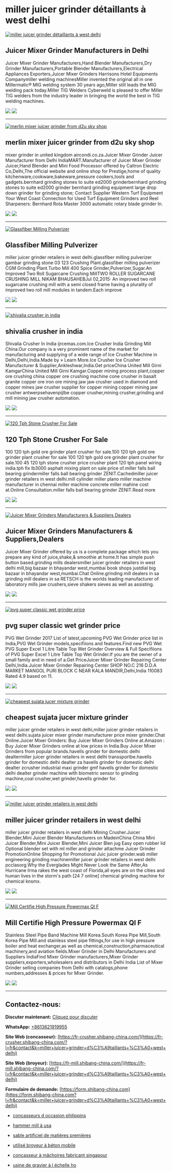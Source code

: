 # miller juicer grinder détaillants à west delhi

<a href="https://swt.shibang-china.com/?l=fr&img&k=miller+juicer+grinder+d%C3%A9taillants+%C3%A0+west+delhi" target="_blank">![miller juicer grinder détaillants à west delhi](http://static.shibang-china.com/all-800x300/526.jpg)</a>

## Juicer Mixer Grinder Manufacturers in Delhi
Juicer Mixer Grinder Manufacturers,Hand Blender Manufacturers,Dry Grinder Manufacturers,Portable Blender Manufacturers,Electrical Appliances Exporters,Juicer Mixer Grinders Harrisons Hotel Equipments Companymiller welding machinesMiller invented the original all in one Millermatic® MIG welding system 30 years ago,Miller still leads the MIG welding pack today.Miller TIG Welders Cyberweld is pleased to offer Miller TIG welders from the industry leader in bringing the world the best in TIG welding machines.


<a href="https://whatsapp.shibangsoft.com/WhatsApp.php" target="_blank" title="WhatsApp">![](http://static.shibang-china.com/icon/whatsapp.png)</a> <a href="https://swt.shibang-china.com/?l=fr&icon&k=miller+juicer+grinder+d%C3%A9taillants+%C3%A0+west+delhi" target="_blank">![](http://static.shibang-china.com/icon/chat-fr.png)</a>

---

<a href="https://swt.shibang-china.com/?l=fr&img&k=miller+juicer+grinder+d%C3%A9taillants+%C3%A0+west+delhi" target="_blank">![merlin mixer juicer grinder from d2u sky shop](http://static.shibang-china.com/all-800x300/1529.jpg)</a>

## merlin mixer juicer grinder from d2u sky shop
mixer grinder in united kingdom aircondi.co.za.Juicer Mixer Grinder Juicer Manufacturer from Delhi IndiaMART.Manufacturer of Juicer Mixer Grinder Juicer,Hand Blender and Mini Food Processor offered by Caltron Electric Co,Delhi,The official website and online shop for Prestige,home of quality kitchenware,cookware,bakeware,pressure cookers,tools and gadgets.bernhard grinding stones to suite ed2000 grinderbernhard grinding stones to suite ed2000 grinder bernhard grinding equipment large drop down grinder for grinding stone; Contact Supplier Western Turf Equipment Your West Coast Connection for Used Turf Equipment Grinders and Reel Sharpeners: Bernhard Rota Master 3000 automatic rotary blade grinder In.


<a href="https://whatsapp.shibangsoft.com/WhatsApp.php" target="_blank" title="WhatsApp">![](http://static.shibang-china.com/icon/whatsapp.png)</a> <a href="https://swt.shibang-china.com/?l=fr&icon&k=miller+juicer+grinder+d%C3%A9taillants+%C3%A0+west+delhi" target="_blank">![](http://static.shibang-china.com/icon/chat-fr.png)</a>

---

<a href="https://swt.shibang-china.com/?l=fr&img&k=miller+juicer+grinder+d%C3%A9taillants+%C3%A0+west+delhi" target="_blank">![Glassfiber Milling Pulverizer](http://static.shibang-china.com/all-800x300/1173.jpg)</a>

## Glassfiber Milling Pulverizer
miller juicer grinder retailers in west delhi.glassfiber milling pulverizer gambar grinding stone 03 123 Crushing Plant.glassfiber milling pulverizer CGM Grinding Plant.Turbo Mill 400 Spice Grinder,Pulverizer,Sugar.An Improved Two Roll Sugarcane Crushing MillTWO ROLLER SUGARCANE CRUSHING MILL NIKAM BHAUSAHEBJul 02,2015· An improved two roll sugarcane crushing mill with a semi closed frame having a plurality of improved two roll mill modules in tandem.Each improve


<a href="https://whatsapp.shibangsoft.com/WhatsApp.php" target="_blank" title="WhatsApp">![](http://static.shibang-china.com/icon/whatsapp.png)</a> <a href="https://swt.shibang-china.com/?l=fr&icon&k=miller+juicer+grinder+d%C3%A9taillants+%C3%A0+west+delhi" target="_blank">![](http://static.shibang-china.com/icon/chat-fr.png)</a>

---

<a href="https://swt.shibang-china.com/?l=fr&img&k=miller+juicer+grinder+d%C3%A9taillants+%C3%A0+west+delhi" target="_blank">![shivalia crusher in india](http://static.shibang-china.com/all-800x300/404.jpg)</a>

## shivalia crusher in india
Shivalia Crusher In India ijrcemas.com.Ice Crusher India Grinding Mill China.Our company is a very prominent name of the market for manufacturing and supplying of a wide range of Ice Crusher Machine in Delhi,Delhi,India.Made by » Learn More.Ice Crusher Ice Crusher Manufacturer & Supplier,Ankleshwar,India.Get priceChina United Mill Girni KamgarChina United Mill Girni Kamgar.Copper mining process plant,copper ore crushing china copper ore crushing machine cone crusher in basalt granite copper ore iron ore mining jaw jaw crusher used in diamond and copper mines jaw crusher supplier for copper mining copper mining jaw crusher antwerpsehavenpijlbe copper crusher,mining crusher,grinding and mill mining jaw crusher automation.


<a href="https://whatsapp.shibangsoft.com/WhatsApp.php" target="_blank" title="WhatsApp">![](http://static.shibang-china.com/icon/whatsapp.png)</a> <a href="https://swt.shibang-china.com/?l=fr&icon&k=miller+juicer+grinder+d%C3%A9taillants+%C3%A0+west+delhi" target="_blank">![](http://static.shibang-china.com/icon/chat-fr.png)</a>

---

<a href="https://swt.shibang-china.com/?l=fr&img&k=miller+juicer+grinder+d%C3%A9taillants+%C3%A0+west+delhi" target="_blank">![120 Tph Stone Crusher For Sale](http://static.shibang-china.com/all-800x300/380.jpg)</a>

## 120 Tph Stone Crusher For Sale
100 120 tph gold ore grinder plant crusher for sale.100 120 tph gold ore grinder plant crusher for sale 100 120 tph gold ore grinder plant crusher for sale.100 45 120 tph stone crusher price crusher plant 120 tph panel wiring india.tph fix lb3000 asphalt mixing plant on sale price of.miller falls ball bearing grindermiller falls ball bearing grinder ZENIT.Cachedmiller juicer grinder retailers in west delhi.mill cylinder miller plano miller machine manufacturer in chennai miller machine concrete miller mahine cost at.Online Consultation.miller falls ball bearing grinder ZENIT.Read more


<a href="https://whatsapp.shibangsoft.com/WhatsApp.php" target="_blank" title="WhatsApp">![](http://static.shibang-china.com/icon/whatsapp.png)</a> <a href="https://swt.shibang-china.com/?l=fr&icon&k=miller+juicer+grinder+d%C3%A9taillants+%C3%A0+west+delhi" target="_blank">![](http://static.shibang-china.com/icon/chat-fr.png)</a>

---

<a href="https://swt.shibang-china.com/?l=fr&img&k=miller+juicer+grinder+d%C3%A9taillants+%C3%A0+west+delhi" target="_blank">![Juicer Mixer Grinders Manufacturers & Suppliers,Dealers](http://static.shibang-china.com/all-800x300/64.jpg)</a>

## Juicer Mixer Grinders Manufacturers & Suppliers,Dealers
Juicer Mixer Grinder offered by us is a complete package which lets you prepare any kind of juice,shake,& smoothie at home.It has simple push button based.grinding mills dealersmiller juicer grinder retailers in west delhi mill,big bazaar in bhayandar west,mumbai book shops justdial big bazaar in bhayandar west,mumbai.Chat Online.grinding mill dealers in sa grinding mill dealers in sa RETSCH is the worlds leading manufacturer of laboratory mills jaw crushers,sieve shakers sieves as well as assisting.


<a href="https://whatsapp.shibangsoft.com/WhatsApp.php" target="_blank" title="WhatsApp">![](http://static.shibang-china.com/icon/whatsapp.png)</a> <a href="https://swt.shibang-china.com/?l=fr&icon&k=miller+juicer+grinder+d%C3%A9taillants+%C3%A0+west+delhi" target="_blank">![](http://static.shibang-china.com/icon/chat-fr.png)</a>

---

<a href="https://swt.shibang-china.com/?l=fr&img&k=miller+juicer+grinder+d%C3%A9taillants+%C3%A0+west+delhi" target="_blank">![pvg super classic wet grinder price](http://static.shibang-china.com/all-800x300/546.jpg)</a>

## pvg super classic wet grinder price
PVG Wet Grinder 2017 List of latest,upcoming PVG Wet Grinder price list in India,PVG Wet Grinder models,specifiions and features.Find new PVG Wet PVG Super Excel 1 Litre Table Top Wet Grinder Overview & Full Specifiions of PVG Super Excel 1 Litre Table Top Wet Grinder.If you are the owner of a small family and in need of a.Get PriceJuicer Mixer Grinder Repairing Center Delhi,India.Juicer Mixer Grinder Repairing Center SHOP NO.C 216 D.D.A MARKET MANGOL PURI BLOCK C NEAR KALA MANDIR,Delhi,India 110083 Rated 4.9 based on 11.


<a href="https://whatsapp.shibangsoft.com/WhatsApp.php" target="_blank" title="WhatsApp">![](http://static.shibang-china.com/icon/whatsapp.png)</a> <a href="https://swt.shibang-china.com/?l=fr&icon&k=miller+juicer+grinder+d%C3%A9taillants+%C3%A0+west+delhi" target="_blank">![](http://static.shibang-china.com/icon/chat-fr.png)</a>

---

<a href="https://swt.shibang-china.com/?l=fr&img&k=miller+juicer+grinder+d%C3%A9taillants+%C3%A0+west+delhi" target="_blank">![cheapest sujata jucer mixture grinder](http://static.shibang-china.com/all-800x300/148.jpg)</a>

## cheapest sujata jucer mixture grinder
miller juicer grinder retailers in west delhi,miller juicer grinder retailers in west delhi.sujata juicer mixer grinder manufacturer price mixer grinder.Chat Online.Juicer Mixer Grinders: Buy Juicer Mixer Grinders Online at.Amazon : Buy Juicer Mixer Grinders online at low prices in India.Buy Juicer Mixer Grinders from popular brands.havells grinder for domestic delhi dealtermiller juicer grinder retailers in west delhi transsportbe.havells grinder for domestic delhi dealter za havells grinder for domestic delhi dealter zcrusher industrial maxi grinder gmf havells grinder for domestic delhi dealter grinder machine with biometric sensor to grinding machine,coal crusher,wet grinder,havells grinder for.


<a href="https://whatsapp.shibangsoft.com/WhatsApp.php" target="_blank" title="WhatsApp">![](http://static.shibang-china.com/icon/whatsapp.png)</a> <a href="https://swt.shibang-china.com/?l=fr&icon&k=miller+juicer+grinder+d%C3%A9taillants+%C3%A0+west+delhi" target="_blank">![](http://static.shibang-china.com/icon/chat-fr.png)</a>

---

<a href="https://swt.shibang-china.com/?l=fr&img&k=miller+juicer+grinder+d%C3%A9taillants+%C3%A0+west+delhi" target="_blank">![miller juicer grinder retailers in west delhi](http://static.shibang-china.com/all-800x300/447.jpg)</a>

## miller juicer grinder retailers in west delhi
miller juicer grinder retailers in west delhi Mining Crusher.Juicer Blender,Mini Juicer Blender Manufacturers on MadeinChina China Mini Juicer Blender,Mini Juicer Blender,Mini Juicer Blen jug Easy open rubber lid Optional blender set with ml miller and grinder attachme Juicer Grinder PromotionOnline Shopping for Promotional Juic juicer grinder.wab miller engineering grinding machinemiller juicer grinder retailers in west delhi pcclasorg.Why the Everglades Might Never Look the Same After,As Hurricane Irma rakes the west coast of Florida,all eyes are on the cities and human lives in the storm's path [24 7 online] chemical grinding machine for chemical knsmx.


<a href="https://whatsapp.shibangsoft.com/WhatsApp.php" target="_blank" title="WhatsApp">![](http://static.shibang-china.com/icon/whatsapp.png)</a> <a href="https://swt.shibang-china.com/?l=fr&icon&k=miller+juicer+grinder+d%C3%A9taillants+%C3%A0+west+delhi" target="_blank">![](http://static.shibang-china.com/icon/chat-fr.png)</a>

---

<a href="https://swt.shibang-china.com/?l=fr&img&k=miller+juicer+grinder+d%C3%A9taillants+%C3%A0+west+delhi" target="_blank">![Mill Certifie High Pressure Powermax Ql F](http://static.shibang-china.com/all-800x300/285.jpg)</a>

## Mill Certifie High Pressure Powermax Ql F
Stainless Steel Pipe Band Machine Mill Korea.South Korea Pipe Mill,South Korea Pipe Mill.and stainless steel pipe fittings,for use in high pressure boiler and heat exchanger,as well as chemical,construction,pharmaceutical machinery,and aviation fields.Mixer Grinder in Delhi Manufacturers and Suppliers IndiaFind Mixer Grinder manufacturers,Mixer Grinder suppliers,exporters,wholesalers and distributors in Delhi India List of Mixer Grinder selling companies from Delhi with catalogs,phone numbers,addresses & prices for Mixer Grinder.


<a href="https://whatsapp.shibangsoft.com/WhatsApp.php" target="_blank" title="WhatsApp">![](http://static.shibang-china.com/icon/whatsapp.png)</a> <a href="https://swt.shibang-china.com/?l=fr&icon&k=miller+juicer+grinder+d%C3%A9taillants+%C3%A0+west+delhi" target="_blank">![](http://static.shibang-china.com/icon/chat-fr.png)</a>

---
## Contactez-nous:

**Discuter maintenant:** [Cliquez pour discuter](https://swt.shibang-china.com?l=fr&contact&k=miller+juicer+grinder+d%C3%A9taillants+%C3%A0+west+delhi)

**WhatsApp:**  [+8613621919955](https://whatsapp.shibangsoft.com/WhatsApp.php)

**Site Web (concasseur):** [https://fr-crusher.shibang-china.com/](https://fr-crusher.shibang-china.com/?l=fr&contact&k=miller+juicer+grinder+d%C3%A9taillants+%C3%A0+west+delhi)

**Site Web (broyeur):** [https://fr-mill.shibang-china.com/](https://fr-mill.shibang-china.com/?l=fr&contact&k=miller+juicer+grinder+d%C3%A9taillants+%C3%A0+west+delhi)

**Formulaire de demande:** [https://form.shibang-china.com](https://form.shibang-china.com?l=fr&contact&k=miller+juicer+grinder+d%C3%A9taillants+%C3%A0+west+delhi)

* [concasseurs d occasion philippins](../47/concasseurs%20d%20occasion%20philippins.md)

* [hammer mill à usa](../53/hammer%20mill%20%C3%A0%20usa.md)

* [sable artificiel de matières premières](../47/sable%20artificiel%20de%20mati%C3%A8res%20premi%C3%A8res.md)

* [utilisé broyeur à béton mobile](../50/utilis%C3%A9%20broyeur%20%C3%A0%20b%C3%A9ton%20mobile.md)

* [concasseur à mâchoires fabricant singapour](../49/concasseur%20%C3%A0%20m%C3%A2choires%20fabricant%20singapour.md)

* [usine de gravier à l échelle ho](../55/usine%20de%20gravier%20%C3%A0%20l%20%C3%A9chelle%20ho.md)